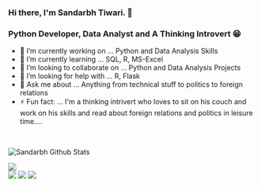 ### Hi there, I'm Sandarbh Tiwari. 👋
### Python Developer, Data Analyst and A Thinking Introvert :grin:
<!--
<img src="https://github.com/dev-sandarbh/dev-sandarbh/blob/master/hi-tumble-git.gif">
**dev-sandarbh/dev-sandarbh** is a ✨ _special_ ✨ repository because its `README.md` (this file) appears on your GitHub profile.

Here are some ideas to get you started:-->

- 🔭 I’m currently working on ... Python and Data Analysis Skills
- 🌱 I’m currently learning ... SQL, R, MS-Excel
- 👯 I’m looking to collaborate on ... Python and Data Analysis Projects
- 🤔 I’m looking for help with ... R, Flask
- 💬 Ask me about ... Anything from technical stuff to politics to foreign relations
- ⚡ Fun fact: ... I'm a thinking intrivert who loves to sit on his couch and work on his skills and read about foreign relations and politics in leisure time....
<br/>

![Sandarbh Github Stats](https://github-readme-stats.vercel.app/api?username=dev-sandarbh&show_icons=true&theme=cobalt)

[<img src="https://img.shields.io/badge/medium-%2312100E.svg?&style=for-the-badge&logo=medium&logoColor=white" />](https://medium.com/USERNAME)  
[<img src="https://img.shields.io/badge/linkedin-%230077B5.svg?&style=for-the-badge&logo=linkedin&logoColor=white" />](https://www.linkedin.com/in/USERNAME/) 
[<img src = "https://img.shields.io/badge/instagram-%23E4405F.svg?&style=for-the-badge&logo=instagram&logoColor=white">](https://www.instagram.com/USERNAME/) 
[<img src = "https://img.shields.io/badge/facebook-%231877F2.svg?&style=for-the-badge&logo=facebook&logoColor=white">](https://www.facebook.com/USERNAME)
